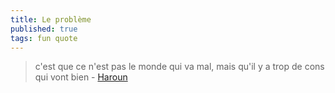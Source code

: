 ```yaml
---
title: Le problème
published: true
tags: fun quote
---
```

> c'est que ce n'est pas le monde qui va mal, mais qu'il y a trop de cons qui vont bien - [Haroun](https://www.billetreduc.com/307897/evt.htm)
